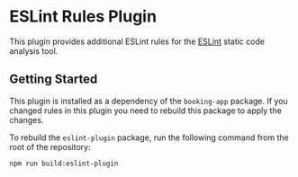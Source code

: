 # ESLint Rules Plugin

This plugin provides additional ESLint rules for the [ESLint](https://eslint.org/) static code analysis tool.

## Getting Started

This plugin is installed as a dependency of the `booking-app` package. If you changed rules in this plugin  you need to rebuild this package to apply the changes.

To rebuild the `eslint-plugin` package, run the following command from the root of the repository:

```bash
npm run build:eslint-plugin
```
